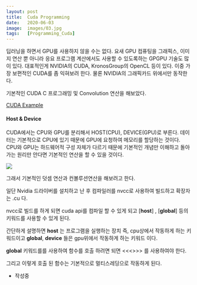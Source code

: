 ```yaml
---
layout: post
title:  Cuda Programming
date:   2020-06-03
image:  images/03.jpg
tags:   [Programming_Cuda]
---
```


딥러닝을 하면서 GPU를 사용하지 않을 수는 없다. 요새 GPU 컴퓨팅을 그래픽스, 이미지 연산 뿐 아니라 응요 프로그램 계산에서도 사용할 수 있도록하는 GPGPU 기술도 많이 있다.
대표적인게 NVIDIA의 CUDA, KronosGroup의 OpenCL 등이 있다.
이중 가장 보편적인 CUDA를 좀 익혀보려 한다. 물론 NVIDIA의 그래픽카드 위에서만 동작한다.

기본적인 CUDA C 프로그래밍 및 Convolution 연산을 해보았다.

[CUDA Example](https://github.com/captwk5/cuda_ex)

#### Host & Device
CUDA에서는 CPU와 GPU를 분리해서 HOST(CPU), DEVICE(GPU)로 부른다.
데이터는 기본적으로 CPU에 있기 때문에 GPU에 요청하여 메모리를 할당하는 것이다.
CPU와 GPU는 하드웨어적 구성 자체가 다르기 때문에 기본적인 개념만 이해하고 돌아가는 원리만 안다면
기본적인 연산을 할 수 있을 것이다.

![]({{site.baseurl}}/post_images/cpugpu.jpg)

그래서 기본적인 덧셈 연산과 컨볼루션연산을 해보려고 한다.

일단 Nvidia 드라이버를 설치하고 난 후 컴파일러를 nvcc로 사용하여 빌드하고 확장자는 .cu 다.

nvcc로 빌드를 하게 되면 cuda api를 컴파일 할 수 있게 되고 [__host__] , [__global__] 등의 키워드를 사용할 수 있게 된다.

간단하게 설명하면 __host__ 는 프로그램을 실행하는 장치 즉, cpu상에서 작동하게 하는 키워드이고 __global__, __device__ 들은 gpu위에서 작동하게 하는 키워드 이다.

__global__ 키워드를를 사용하여 함수를 호출 하려면 되면 <<<>>> 를 사용하여야 한다.

그리고 이렇게 호출 된 함수는 기본적으로 멀티스레딩으로 작동하게 된다.

- 작성중
